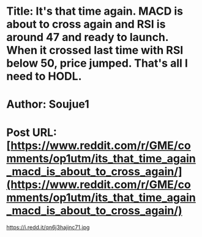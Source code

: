 # Title: It's that time again. MACD is about to cross again and RSI is around 47 and ready to launch. When it crossed last time with RSI below 50, price jumped. That's all I need to HODL.
# Author: Soujue1
# Post URL: [https://www.reddit.com/r/GME/comments/op1utm/its_that_time_again_macd_is_about_to_cross_again/](https://www.reddit.com/r/GME/comments/op1utm/its_that_time_again_macd_is_about_to_cross_again/)


https://i.redd.it/qn6j3hajinc71.jpg